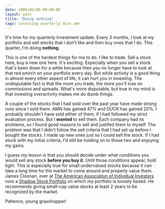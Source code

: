 ```yaml
---
date: 2006/02/08 00:00:00
layout: post
title: "Doing nothing"
tags: investing quarterly duck amn
---
```


It's time for my quarterly investment update. Every 3 months, I look at my portfolio and sell stocks that I don't like and then buy ones that I do. This quarter, I'm doing **nothing**.

This is one of the hardest things for me to do. I like to trade. Sell a stock here, buy a new one here. It's exciting. Especially when you sell a stock that's been down for a while because then you no longer have to look at that red smirch on your portfolio every day. But while activity is a good thing in almost every other aspect of life, it can hurt you in investing. The undisputable fact is that the more you trade, the more you'll lose on commissions and spreads. What's more disputable, but true in my mind is that investing overactivity makes me do dumb things.

A couple of the stocks that I had sold over the past year have made strong runs since I sold them. AMN has gained 47% and DUCK has gained 20%. I probably shouldn't have sold either of them, if I had followed my strict evaluation process. But I **wanted** to sell them. Each company had its problems, so I found good reasons to sell and justifed them to myself. The problem was that I didn't follow the sell criteria that I had set up before I bought the stocks. I made up new ones just so I could sell the stock. If I had stuck with my initial criteria, I'd still be holding on to those two and enjoying my gains.

I guess my lesson is that you should decide under what conditions you would sell any stock **before you buy it**. Until those conditions appear, hold tight. This is especially true for small undervalued stocks because it can take a long time for the market to come around and properly value them. James Cloonan, over at [The American Association of Individual Investors](http://aaii.com/) runs a [Shadow Stock Portfolio](http://aaii.com/aaiiportfolios/) on which my portfolio is loosely based. He recommends giving small-cap value stocks at least 2 years to be recognized by the market.

Patience, young grasshopper!
